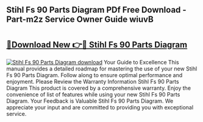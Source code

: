 ## Stihl Fs 90 Parts Diagram PDf Free Download - Part-m2z Service Owner Guide wiuvB

# <h2><a href="http://dfukkb6.blite.top/?on=Stihl+Fs+90+Parts+Diagram">🔗Download New 👉🔴 Stihl Fs 90 Parts Diagram</a></h2>

[![Stihl Fs 90 Parts Diagram download](https://i.imgur.com/lujVjoI.png)](http://dfukkb6.blite.top/?on=Stihl+Fs+90+Parts+Diagram)
Your Guide to Excellence This manual provides a detailed roadmap for mastering the use of your new Stihl Fs 90 Parts Diagram. Follow along to ensure optimal performance and enjoyment. Please Review the Warranty Information Stihl Fs 90 Parts Diagram This product is covered by a comprehensive warranty. Enjoy the convenience of list of features while using your new Stihl Fs 90 Parts Diagram. Your Feedback is Valuable Stihl Fs 90 Parts Diagram. We appreciate your input and are committed to providing you with exceptional service.

